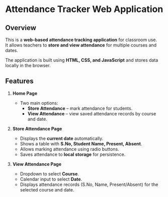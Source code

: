 # Attendance Tracker Web Application

## Overview
This is a **web-based attendance tracking application** for classroom use.  
It allows teachers to **store and view attendance** for multiple courses and dates.  

The application is built using **HTML, CSS, and JavaScript** and stores data locally in the browser.



## Features

1. **Home Page**
   - Two main options:
     - **Store Attendance** – mark attendance for students.
     - **View Attendance** – view saved attendance records by course and date.

2. **Store Attendance Page**
   - Displays the **current date** automatically.
   - Shows a table with **S.No, Student Name, Present, Absent**.
   - Allows marking attendance using radio buttons.
   - Saves attendance to **local storage** for persistence.

3. **View Attendance Page**
   - Dropdown to select **Course**.
   - Calendar input to select **Date**.
   - Displays attendance records (S.No, Name, Present/Absent) for the selected course and date.





